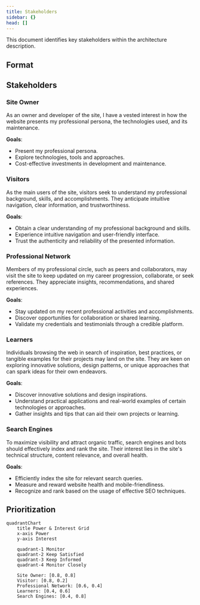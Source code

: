 ```yaml
---
title: Stakeholders
sidebar: {}
head: []
---
```


This document identifies key stakeholders within the architecture description.

## Format

## Stakeholders

### Site Owner

As an owner and developer of the site, I have a vested interest in how the website presents my professional persona, the technologies used, and its maintenance.

**Goals**:
* Present my professional persona.
* Explore technologies, tools and approaches.
* Cost-effective investments in development and maintenance.

### Visitors

As the main users of the site, visitors seek to understand my professional background, skills, and accomplishments. 
They anticipate intuitive navigation, clear information, and trustworthiness.

**Goals**:
* Obtain a clear understanding of my professional background and skills.
* Experience intuitive navigation and user-friendly interface.
* Trust the authenticity and reliability of the presented information.

### Professional Network

Members of my professional circle, such as peers and collaborators, may visit the site to keep updated on my career progression, collaborate, or seek references. 
They appreciate insights, recommendations, and shared experiences.

**Goals**:
* Stay updated on my recent professional activities and accomplishments.
* Discover opportunities for collaboration or shared learning.
* Validate my credentials and testimonials through a credible platform.

### Learners

Individuals browsing the web in search of inspiration, best practices, or tangible examples for their projects may land on the site. 
They are keen on exploring innovative solutions, design patterns, or unique approaches that can spark ideas for their own endeavors.

**Goals**:
* Discover innovative solutions and design inspirations.
* Understand practical applications and real-world examples of certain technologies or approaches.
* Gather insights and tips that can aid their own projects or learning.

### Search Engines

To maximize visibility and attract organic traffic, search engines and bots should effectively index and rank the site. 
Their interest lies in the site's technical structure, content relevance, and overall health.

**Goals**:
* Efficiently index the site for relevant search queries.
* Measure and reward website health and mobile-friendliness.
* Recognize and rank based on the usage of effective SEO techniques.

## Prioritization

```
quadrantChart
    title Power & Interest Grid
    x-axis Power
    y-axis Interest

    quadrant-1 Monitor
    quadrant-2 Keep Satisfied
    quadrant-3 Keep Informed
    quadrant-4 Monitor Closely

    Site Owner: [0.8, 0.8]
    Visitor: [0.8, 0.2]
    Professional Network: [0.6, 0.4]
    Learners: [0.4, 0.6]
    Search Engines: [0.4, 0.8]
```
